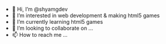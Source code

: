 - 👋 Hi, I’m @shyamgdev
- 👀 I’m interested in web development & making html5 games
- 🌱 I’m currently learning html5 games
- 💞️ I’m looking to collaborate on ...
- 📫 How to reach me ...

<!---
shyamgdev/shyamgdev is a ✨ special ✨ repository because its `README.md` (this file) appears on your GitHub profile.
You can click the Preview link to take a look at your changes.
--->
